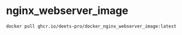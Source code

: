 # nginx_webserver_image

```bash
docker pull ghcr.io/deets-pro/docker_nginx_webserver_image:latest
```
